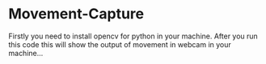 # Movement-Capture

Firstly you need to install opencv for python in your machine. After you run this code this will show the output of movement in webcam in your machine...
